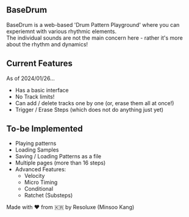 ## BaseDrum
BaseDrum is a web-based 'Drum Pattern Playground' where you can experiemnt with various rhythmic elements.  
The individual sounds are not the main concern here - rather it's more about the rhythm and dynamics!

## Current Features
As of 2024/01/26...

- Has a basic interface
- No Track limits!
- Can add / delete tracks one by one (or, erase them all at once!)
- Trigger / Erase Steps (which does not do anything just yet)

## To-be Implemented
- Playing patterns
- Loading Samples
- Saving / Loading Patterns as a file
- Multiple pages (more than 16 steps)
- Advanced Features:
  - Velocity
  - Micro Timing
  - Conditional
  - Ratchet (Substeps)

Made with ❤️ from 🇰🇷 by Resoluxe (Minsoo Kang)
